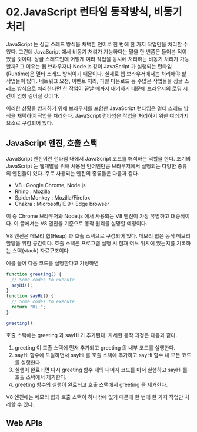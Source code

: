 # 02.JavaScript 런타임 동작방식, 비동기 처리

JavaScript 는 싱글 스레드 방식을 채택한 언어로 한 번에 한 가지 작업만을 처리할 수 있다. 그런데 JavaScript 에서 비동기 처리가 가능하다는 말을 한 번쯤은 들어본 적이 있을 것이다.
싱글 스레드인데 어떻게 여러 작업을 동시에 처리하는 비동기 처리가 가능할까? 그 이유는 웹 브라우저나 Node.js 같이 JavaScript 가 실행되는 런타임(Runtime)은 멀티 스레드 방식이기 때문이다. 
실제로 웹 브라우저에서는 처리해야 할 작업들이 많다. 네트워크 요청, 이벤트 처리, 파일 다운로드 등 수많은 작업들을 싱글 스레드 방식으로 처리한다면 한 작업이 끝날 때까지 대기하기 때문에 
브라우저의 로딩 시간이 엄청 길어질 것이다. 

이러한 상황을 방지하기 위해 브라우저를 포함한 JavaScript 런타임은 멀티 스레드 방식을 채택하여 작업을 처리한다. 
JavaScript 런타임은 작업을 처리하기 위한 여러가지 요소로 구성되어 있다.

## JavaScript 엔진, 호출 스택
JavaScript 엔진이란 런타임 내에서 JavaScript 코드를 해석하는 역할을 한다. 초기의 JavaScript 는 웹개발을 위해 사용된 언어인만큼 브라우저에서 
실행되는 다양한 종류의 엔진들이 있다. 주로 사용되는 엔진의 종류들은 다음과 같다.

* V8 : Google Chrome, Node.js
* Rhino : Mozilla
* SpiderMonkey : Mozilla/Firefox
* Chakra : Microsoft/IE 9+ Edge browser

이 중 Chrome 브라우저와 Node.js 에서 사용되는 V8 엔진이 가장 유명하고 대중적이다. 이 글에서는 V8 엔진을 기준으로 동작 원리를 설명할 예정이다.

V8 엔진은 메모리 힙(Heap) 과 호출 스택으로 구성되어 있다. 메모리 힙은 동적 메모리 할당을 위한 공간이다. 호출 스택은 프로그램 실행 시 현재 어느 위치에 
있는지를 기록하는 스택(stack) 자료구조이다. 

예를 들어 다음 코드를 실행한다고 가정하면

```.js
function greeting() {
  // Some codes to execute
  sayHi();
}
function sayHi() {
  // Some codes to execute
  return "Hi!";
}

greeting();
```

호출 스택에는 greeting 과 sayHi 가 추가된다. 자세한 동작 과정은 다음과 같다.

1. greeting 이 호출 스택에 먼저 추가되고 greeting 의 내부 코드를 실행한다.
2. sayHi 함수에 도달하면서 sayHi 를 호출 스택에 추가하고 sayHi 함수 내 모든 코드를 실행한다. 
3. 실행이 완료되면 다시 greeting 함수 내의 나머지 코드를 마저 실행하고 sayHi 를 호출 스택에서 제거한다.
4. greeting 함수의 실행이 완료되고 호출 스택에서 greeting 을 제거한다.

V8 엔진에는 메모리 힙과 호출 스택이 하나밖에 없기 때문에 한 번에 한 가지 작업만 처리할 수 있다.

## Web APIs
